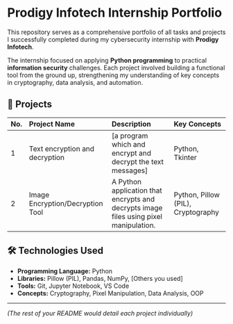# Prodigy Infotech Internship Portfolio

This repository serves as a comprehensive portfolio of all tasks and projects I successfully completed during my cybersecurity internship with **Prodigy Infotech**.

The internship focused on applying **Python programming** to practical **information security** challenges. Each project involved building a functional tool from the ground up, strengthening my understanding of key concepts in cryptography, data analysis, and automation.

## 🚀 Projects

| No. | Project Name | Description | Key Concepts |
|:---|:---|:---|:---|
| 1 | Text encryption and decryption | [a program which and encrypt and decrypt the text messages] | Python, Tkinter |
| 2 | Image Encryption/Decryption Tool | A Python application that encrypts and decrypts image files using pixel manipulation. | Python, Pillow (PIL), Cryptography |


## 🛠️ Technologies Used

- **Programming Language:** Python
- **Libraries:** Pillow (PIL), Pandas, NumPy, [Others you used]
- **Tools:** Git, Jupyter Notebook, VS Code
- **Concepts:** Cryptography, Pixel Manipulation, Data Analysis, OOP

---
*(The rest of your README would detail each project individually)*
